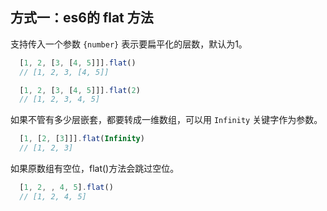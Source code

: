 
## 方式一：es6的 flat 方法

支持传入一个参数 `{number}` 表示要扁平化的层数，默认为1。

```javascript
  [1, 2, [3, [4, 5]]].flat()
  // [1, 2, 3, [4, 5]]

  [1, 2, [3, [4, 5]]].flat(2)
  // [1, 2, 3, 4, 5]
```

如果不管有多少层嵌套，都要转成一维数组，可以用 `Infinity` 关键字作为参数。

```javascript
  [1, [2, [3]]].flat(Infinity)
  // [1, 2, 3]
```

如果原数组有空位，flat()方法会跳过空位。

```javascript
  [1, 2, , 4, 5].flat()
  // [1, 2, 4, 5]
```



